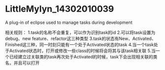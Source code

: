 # LittleMylyn_14302010039
A plug-in of eclipse used to manage tasks during development 

相关规则：
1.task的名称不会重复，可以作为识别task的id
2.可以将task设置为debug、new feature、refactor这三种类型
3.task的状态有New、Activated、Finished这三种，同一时刻只能有一个处于Activated状态的task
4.当一个task处于Activated状态时，打开或修改一些class的时候将会将其与该task相关联
5.当一个已经建立过关联类的task再次处于Activated的时候，task下会出现相关联的类名，并且可以打开

